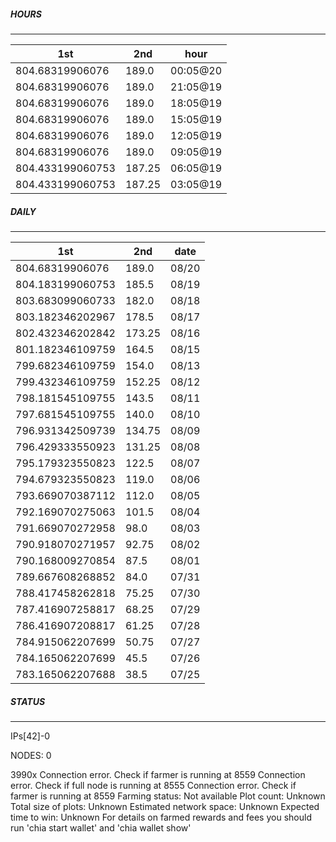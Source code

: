 ##### HOURS
-------

| 1st | 2nd | hour |
|---|----|-----|
|804.68319906076 | 189.0 | 00:05@20 |
|804.68319906076 | 189.0 | 21:05@19 |
|804.68319906076 | 189.0 | 18:05@19 |
|804.68319906076 | 189.0 | 15:05@19 |
|804.68319906076 | 189.0 | 12:05@19 |
|804.68319906076 | 189.0 | 09:05@19 |
|804.433199060753 | 187.25 | 06:05@19 |
|804.433199060753 | 187.25 | 03:05@19 |

##### DAILY
-------

| 1st | 2nd | date |
|---|----|-----|
|804.68319906076 | 189.0 | 08/20 |
|804.183199060753 | 185.5 | 08/19 |
|803.683099060733 | 182.0 | 08/18 |
|803.182346202967 | 178.5 | 08/17 |
|802.432346202842 | 173.25 | 08/16 |
|801.182346109759 | 164.5 | 08/15 |
|799.682346109759 | 154.0 | 08/13 |
|799.432346109759 | 152.25 | 08/12 |
|798.181545109755 | 143.5 | 08/11 |
|797.681545109755 | 140.0 | 08/10 |
|796.931342509739 | 134.75 | 08/09 |
|796.429333550923 | 131.25 | 08/08 |
|795.179323550823 | 122.5 | 08/07 |
|794.679323550823 | 119.0 | 08/06 |
|793.669070387112 | 112.0 | 08/05 |
|792.169070275063 | 101.5 | 08/04 |
|791.669070272958 | 98.0 | 08/03 |
|790.918070271957 | 92.75 | 08/02 |
|790.168009270854 | 87.5 | 08/01 |
|789.667608268852 | 84.0 | 07/31 |
|788.417458262818 | 75.25 | 07/30 |
|787.416907258817 | 68.25 | 07/29 |
|786.416907208817 | 61.25 | 07/28 |
|784.915062207699 | 50.75 | 07/27 |
|784.165062207699 | 45.5 | 07/26 |
|783.165062207688 | 38.5 | 07/25 |


##### STATUS
-------

IPs[42]-0

NODES: 0


3990x
Connection error. Check if farmer is running at 8559
Connection error. Check if full node is running at 8555
Connection error. Check if farmer is running at 8559
Farming status: Not available
Plot count: Unknown
Total size of plots: Unknown
Estimated network space: Unknown
Expected time to win: Unknown
For details on farmed rewards and fees you should run 'chia start wallet' and 'chia wallet show'
